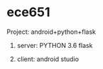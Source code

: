 # ece651
Project: android+python+flask

1. server:
    PYTHON 3.6
    flask

2. client:
    android studio

